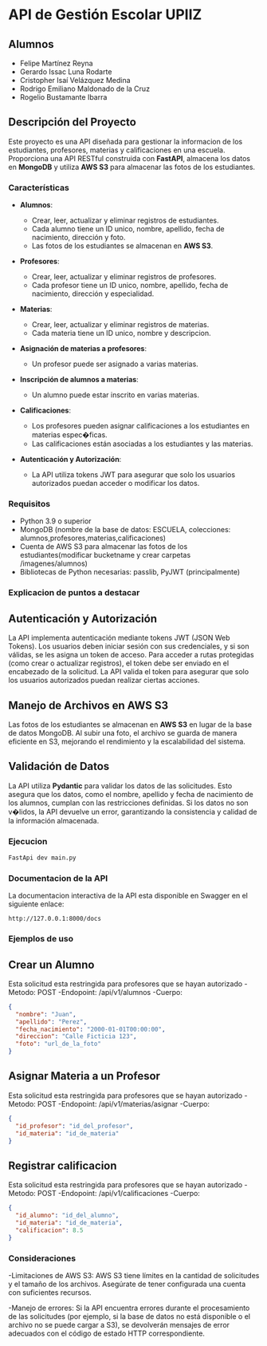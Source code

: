 
# API de Gestión Escolar UPIIZ

## Alumnos
- Felipe Martínez Reyna
- Gerardo Issac Luna Rodarte
- Cristopher Isaí Velázquez Medina
- Rodrigo Emiliano Maldonado de la Cruz
- Rogelio Bustamante Ibarra

## Descripción del Proyecto

Este proyecto es una API diseñada para gestionar la informacion de los estudiantes, profesores, materias y calificaciones en una escuela. Proporciona una API RESTful construida con **FastAPI**, almacena los datos en **MongoDB** y utiliza **AWS S3** para almacenar las fotos de los estudiantes.

### Características
- **Alumnos**:
  - Crear, leer, actualizar y eliminar registros de estudiantes.
  - Cada alumno tiene un ID unico, nombre, apellido, fecha de nacimiento, dirección y foto.
  - Las fotos de los estudiantes se almacenan en **AWS S3**.

- **Profesores**:
  - Crear, leer, actualizar y eliminar registros de profesores.
  - Cada profesor tiene un ID unico, nombre, apellido, fecha de nacimiento, dirección y especialidad.

- **Materias**:
  - Crear, leer, actualizar y eliminar registros de materias.
  - Cada materia tiene un ID unico, nombre y descripcion.

- **Asignación de materias a profesores**:
  - Un profesor puede ser asignado a varias materias.

- **Inscripción de alumnos a materias**:
  - Un alumno puede estar inscrito en varias materias.

- **Calificaciones**:
  - Los profesores pueden asignar calificaciones a los estudiantes en materias espec�ficas.
  - Las calificaciones están asociadas a los estudiantes y las materias.

- **Autenticación y Autorización**:
  - La API utiliza tokens JWT para asegurar que solo los usuarios autorizados puedan acceder o modificar los datos.

### Requisitos
- Python 3.9 o superior
- MongoDB (nombre de la base de datos: ESCUELA, colecciones: alumnos,profesores,materias,calificaciones)
- Cuenta de AWS S3 para almacenar las fotos de los estudiantes(modificar bucketname y crear carpetas /imagenes/alumnos)
- Bibliotecas de Python necesarias: passlib, PyJWT (principalmente)

### Explicacion de puntos a destacar
## Autenticación y Autorización
La API implementa autenticación mediante tokens JWT (JSON Web Tokens). Los usuarios deben iniciar sesión con sus credenciales, 
y si son válidas, se les asigna un token de acceso. Para acceder a rutas protegidas (como crear o actualizar registros), 
el token debe ser enviado en el encabezado de la solicitud. La API valida el token para asegurar que solo los usuarios autorizados 
puedan realizar ciertas acciones.

## Manejo de Archivos en AWS S3
Las fotos de los estudiantes se almacenan en **AWS S3** en lugar de la base de datos MongoDB. Al subir una foto, el archivo 
se guarda de manera eficiente en S3, mejorando el rendimiento y la escalabilidad del sistema.

## Validación de Datos
La API utiliza **Pydantic** para validar los datos de las solicitudes. Esto asegura que los datos, como el nombre, apellido y 
fecha de nacimiento de los alumnos, cumplan con las restricciones definidas. Si los datos no son v�lidos, la API devuelve un error, 
garantizando la consistencia y calidad de la información almacenada.

### Ejecucion
```bash
FastApi dev main.py
```
### Documentacion de la API
La documentacion interactiva de la API esta disponible en Swagger en el siguiente enlace:
```arduino
http://127.0.0.1:8000/docs
```
### Ejemplos de uso
## Crear un Alumno
Esta solicitud esta restringida para profesores que se hayan autorizado
-Metodo: POST
-Endopoint: /api/v1/alumnos
-Cuerpo:
```json
{
  "nombre": "Juan",
  "apellido": "Perez",
  "fecha_nacimiento": "2000-01-01T00:00:00",
  "direccion": "Calle Ficticia 123",
  "foto": "url_de_la_foto"
}
```

## Asignar Materia a un Profesor
Esta solicitud esta restringida para profesores que se hayan autorizado
-Metodo: POST
-Endopoint: /api/v1/materias/asignar
-Cuerpo:
```json
{
  "id_profesor": "id_del_profesor",
  "id_materia": "id_de_materia"
}
```

## Registrar calificacion
Esta solicitud esta restringida para profesores que se hayan autorizado
-Metodo: POST
-Endopoint: /api/v1/calificaciones
-Cuerpo:
```json
{
  "id_alumno": "id_del_alumno",
  "id_materia": "id_de_materia",
  "calificacion": 8.5
}
```

### Consideraciones
-Limitaciones de AWS S3: AWS S3 tiene límites en la cantidad de solicitudes y el tamaño de los archivos. Asegúrate de tener configurada 
una cuenta con suficientes recursos.

-Manejo de errores: Si la API encuentra errores durante el procesamiento de las solicitudes (por ejemplo, si la base de datos
 no está disponible o el archivo no se puede cargar a S3), se devolverán mensajes de error adecuados con el código de estado HTTP correspondiente.


